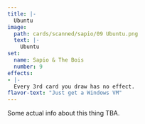 ```yaml
---
title: |-
  Ubuntu
image: 
  path: cards/scanned/sapio/09 Ubuntu.png
  text: |-
    Ubuntu
set:
  name: Sapio & The Bois
  number: 9
effects: 
- |-
  Every 3rd card you draw has no effect.
flavor-text: "Just get a Windows VM"
---
```

Some actual info about this thing TBA.
